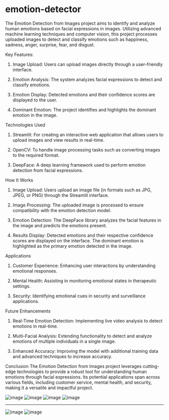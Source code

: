# emotion-detector
The Emotion Detection from Images project aims to identify and analyze human emotions based on facial expressions in images. Utilizing advanced machine learning techniques and computer vision, this project processes uploaded images to detect and classify emotions such as happiness, sadness, anger, surprise, fear, and disgust.

Key Features:

1. Image Upload: Users can upload images directly through a user-friendly interface.
   
2. Emotion Analysis: The system analyzes facial expressions to detect and classify emotions.

3. Emotion Display: Detected emotions and their confidence scores are displayed to the user.

4. Dominant Emotion: The project identifies and highlights the dominant emotion in the image.


Technologies Used

1. Streamlit: For creating an interactive web application that allows users to upload images and view results in real-time.

2. OpenCV: To handle image processing tasks such as converting images to the required format.

3. DeepFace: A deep learning framework used to perform emotion detection from facial expressions.


How It Works

1. Image Upload: Users upload an image file (in formats such as JPG, JPEG, or PNG) through the Streamlit interface.

2. Image Processing: The uploaded image is processed to ensure compatibility with the emotion detection model.

3. Emotion Detection: The DeepFace library analyzes the facial features in the image and predicts the emotions present.

4. Results Display: Detected emotions and their respective confidence scores are displayed on the interface. The dominant emotion is highlighted as the primary emotion detected in the image.


Applications

1. Customer Experience: Enhancing user interactions by understanding emotional responses.

2. Mental Health: Assisting in monitoring emotional states in therapeutic settings.

3. Security: Identifying emotional cues in security and surveillance applications.


Future Enhancements

1. Real-Time Emotion Detection: Implementing live video analysis to detect emotions in real-time.

2. Multi-Facial Analysis: Extending functionality to detect and analyze emotions of multiple individuals in a single image.

3. Enhanced Accuracy: Improving the model with additional training data and advanced techniques to increase accuracy.


Conclusion
The Emotion Detection from Images project leverages cutting-edge technologies to provide a robust tool for understanding human emotions through facial expressions. Its potential applications span across various fields, including customer service, mental health, and security, making it a versatile and impactful project.

![image](https://github.com/user-attachments/assets/0734ea91-5ed8-42ee-a2c7-25534996f0be)
![image](https://github.com/user-attachments/assets/65d9512e-c164-4547-99c8-1f63794f6c0a)
![image](https://github.com/user-attachments/assets/1cbdb124-bc51-44ee-9333-aaeb11d87d5a)
![image](https://github.com/user-attachments/assets/3435cff9-6300-445a-8c67-d42c87aa1b62)
_________________________________________________________________________________________
![image](https://github.com/user-attachments/assets/1262f157-aef3-43bb-ac70-7334e97e53aa)
![image](https://github.com/user-attachments/assets/a494c65a-ca34-461c-8546-c551fb69d68a)

